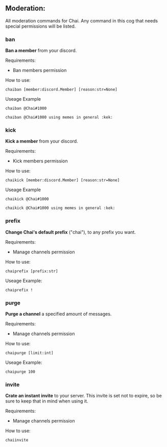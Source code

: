 ## Moderation:
All moderation commands for Chai. Any command in this cog that needs special permissions will be listed.

### **ban**
**Ban a member** from your discord. 

Requirements:
- Ban members permission

How to use:
```
chaiban [member:discord.Member] [reason:str=None]
```
Useage Example
```
chaiban @Chai#1000

chaiban @Chai#1000 using memes in general :kek:
```

### **kick**
**Kick a member** from your discord. 

Requirements:
- Kick members permission

How to use:
```
chaikick [member:discord.Member] [reason:str=None]
```
Useage Example
```
chaikick @Chai#1000

chaikick @Chai#1000 using memes in general :kek:
```

### **prefix**
**Change Chai's default prefix** ("chai"), to any prefix you want.

Requirements:
- Manage channels permission

How to use:
```
chaiprefix [prefix:str]
```

Useage Example:
```
chaiprefix !
```

### **purge**
**Purge a channel** a specified amount of messages.

Requirements:
- Manage channels permission

How to use:
```
chaipurge [limit:int]
```

Useage Example:
```
chaipurge 100
```

### **invite**
**Crate an instant invite** to your server. This invite is set not to expire, so be sure to keep that in mind when using it.

Requirements:
- Manage channels permission

How to use:
```
chaiinvite
```
